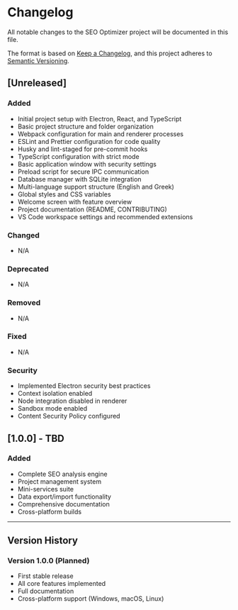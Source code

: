 # Changelog

All notable changes to the SEO Optimizer project will be documented in this file.

The format is based on [Keep a Changelog](https://keepachangelog.com/en/1.0.0/),
and this project adheres to [Semantic Versioning](https://semver.org/spec/v2.0.0.html).

## [Unreleased]

### Added

- Initial project setup with Electron, React, and TypeScript
- Basic project structure and folder organization
- Webpack configuration for main and renderer processes
- ESLint and Prettier configuration for code quality
- Husky and lint-staged for pre-commit hooks
- TypeScript configuration with strict mode
- Basic application window with security settings
- Preload script for secure IPC communication
- Database manager with SQLite integration
- Multi-language support structure (English and Greek)
- Global styles and CSS variables
- Welcome screen with feature overview
- Project documentation (README, CONTRIBUTING)
- VS Code workspace settings and recommended extensions

### Changed

- N/A

### Deprecated

- N/A

### Removed

- N/A

### Fixed

- N/A

### Security

- Implemented Electron security best practices
- Context isolation enabled
- Node integration disabled in renderer
- Sandbox mode enabled
- Content Security Policy configured

## [1.0.0] - TBD

### Added

- Complete SEO analysis engine
- Project management system
- Mini-services suite
- Data export/import functionality
- Comprehensive documentation
- Cross-platform builds

---

## Version History

### Version 1.0.0 (Planned)

- First stable release
- All core features implemented
- Full documentation
- Cross-platform support (Windows, macOS, Linux)
